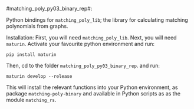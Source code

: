 #matching_poly_py03_binary_rep#:

Python bindings for `matching_poly_lib`; the library for calculating 
matching polynomials from graphs.

Installation:
First, you will need `matching_poly_lib`. Next, you will need `maturin`.
Activate your favourite python environment and run:

`pip install maturin`

Then, cd to the folder `matching_poly_py03_binary_rep`. and run:

`maturin develop --release`

This will install the relevant functions into your Python environment,
as package `matching-poly-binary` and available in Python scripts as 
as the module `matching_rs`.
